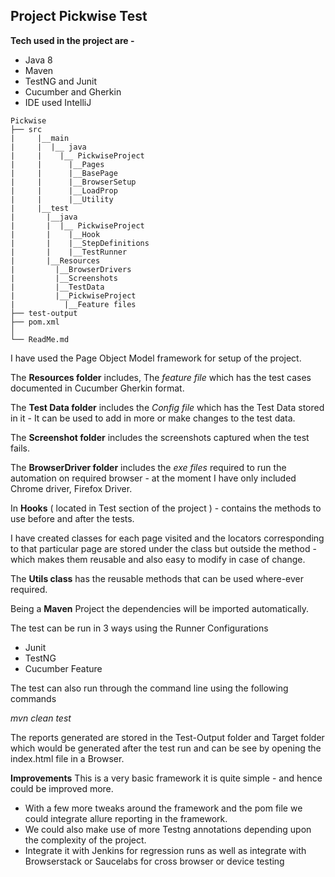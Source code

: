 Project Pickwise Test
- 
**Tech used in the project are -**
- Java 8
- Maven
- TestNG and Junit
- Cucumber and Gherkin
- IDE used IntelliJ

```
Pickwise
├── src
|     |__main
|     |  |__ java
|     |    |__ PickwiseProject
|     |      |__Pages
|     |      |__BasePage
|     |      |__BrowserSetup
|     |      |__LoadProp
|     |      |__Utility
|     |__test
|       |__java
|       |  |__ PickwiseProject
|       |    |__Hook
|       |    |__StepDefinitions
|       |    |__TestRunner
|       |__Resources
|         |__BrowserDrivers
|         |__Screenshots
|         |__TestData
|         |__PickwiseProject
|           |__Feature files
├── test-output
├── pom.xml
│  
└── ReadMe.md
```

I have used the Page Object Model framework for setup of the project.

The **Resources folder** includes, The _feature file_ which has the test cases documented in Cucumber Gherkin format.

The **Test Data folder** includes the _Config file_ which has the Test Data stored in it - It can be used to add in more or make changes to the test data.

The **Screenshot folder** includes the screenshots captured when the test fails.

The **BrowserDriver folder** includes the _exe files_ required to run the automation on required browser - at the moment I have only included Chrome driver, Firefox Driver.

In **Hooks** ( located in Test section of the project ) - contains the methods to use before and after the tests.

I have created classes for each page visited and the locators corresponding to that particular page are stored under the class but outside the method - which makes them reusable and also easy to modify in case of change.

The **Utils class** has the reusable methods that can be used where-ever required.

Being a **Maven** Project the dependencies will be imported automatically.

The test can be run in 3 ways using the Runner Configurations
- Junit
- TestNG
- Cucumber Feature

The test can also run through the command line using the following commands

_mvn clean test_

The reports generated are stored in the Test-Output folder and Target folder which would be generated after the test run and can be see by opening the index.html file in a Browser.

**Improvements**
This is a very basic framework it is quite simple - and hence could be improved more.
- With a few more tweaks around the framework and the pom file we could integrate allure reporting in the framework.
- We could also make use of more Testng annotations depending upon the complexity of the project.
- Integrate it with Jenkins for regression runs as well as integrate with Browserstack or Saucelabs for cross browser or device testing  
